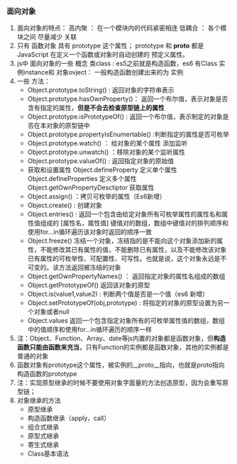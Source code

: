 ###  面向对象

1. 面向对象的特点：
    高内聚 ： 在一个模块内的代码紧密相连
    低耦合 ： 各个模块之间 尽量减少 关联
2. 只有 函数对象 具有 prototype 这个属性；   prototype 和 __proto__ 都是 JavaScript 在定义一个函数或对象时自动创建的 预定义属性。
3. js中 面向对象的一些 概念
    类class :  es5之前就是构造函数，es6 有Class
    实例instance和 对象ovject： 一般构造函数创建出来的为 实例
4. 一些 方法：
   - Object.prototype.toString()  : 返回对象的字符串表示
   - Object.prototype.hasOwnProperty()： 返回一个布尔值，表示对象是否含有指定的属性，**但是不会去检查原型链上的属性**
   - Object.prototype.isPrototypeOf() : 返回一个布尔值，表示制定的对象是否在本对象的原型链中
   - Object.prototype.propertyIsEnumertable() :判断指定的属性是否可枚举
   - Object.prototype.watch() ： 给对象的某个属性 添加监听
   - Object.prototype.unwatch() ：移除对象的某个监听属性
   - Object.prototype.valueOf() : 返回指定对象的原始值
   - 获取和设置属性
      	 	Object.defineProperty 定义单个属性
      		Object.defineProperties 定义多个属性
      		Object.getOwnPropertyDesctiptor 获取属性
   - Object.assign() ：拷贝可枚举的属性（Es6新增）
   - Object.create() : 创建对象
   - Object.entries() : 返回一个包含由给定对象所有可枚举属性的属性名和属性值组成的 [属性名，属性值] 键值对的数组，数组中键值对的排列顺序和使用for…in循环遍历该对象时返回的顺序一致
   - Object.freeze() 冻结一个对象，冻结指的是不能向这个对象添加新的属性，不能修改其已有属性的值，不能删除已有属性，以及不能修改该对象已有属性的可枚举性、可配置性、可写性。也就是说，这个对象永远是不可变的。该方法返回被冻结的对象
   - Object.getOwnPropertyNames() ： 返回指定对象的属性名组成的数组
   - Object.getPrototypeOf() 返回该对象的原型
   - Object.is(value1,value2) : 判断两个值是否是一个值（es6 新增）
   - Object.setPrototypeOf(obj,prototype) : 将指定的对象的原型设置为另一个对象或者null
   - Object.values 返回一个包含指定对象所有的可枚举属性值的数组，数组中的值顺序和使用for…in循环遍历的顺序一样
5. 注：Object、Function、Array、date等js内置的对象都是函数对象，但**构造函数只能由函数来充当**，只有Function的实例都是函数对象，其他的实例都是普通的对象
6. 函数对象有prototype这个属性，被实例的__proto__指向，也就是proto指向构造函数的prototype
7. 注：实现原型继承的时候不要使用对象字面量的方法创造原型，因为会重写原型链；
8. 对象继承的方法
    - 原型继承
    - 构造函数继承（apply，call）
    - 组合式继承
    - 原型式继承
    - 寄生式继承
    - Class基本语法

